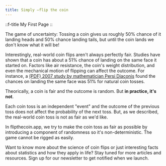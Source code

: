 ```yaml
---
title: Simply –flip the coin
---
```


::f-title
My First Page
::

The game of uncertainty: Tossing a coin gives us roughly 50% chance of it
landing heads and 50% chance landing tails, but until the coin lands we
don't know what it will be!

Interestingly, real-world coin flips aren't always perfectly fair. Studies have
shown that a coin has about a 51% chance of landing on the same face it started
on. Factors like air resistance, the coin's weight distribution, and
even the mechanical motion of flipping can affect the outcome. For instance, a
<a href="https://drive.google.com/file/d/13EB5xfJV1wpdELI1i7jFOY-qNndB9uFz/view" target="_blank">
(PDF) 2007 study by mathematician Persi Diaconis</a> found the
chances on landing the same face was 51% for natural coin tosses.

Theorically, a coin is fair and the outcome is random. But **in practice, it's not**.

Each coin toss is an independent "event" and the outcome of the previous
toss does not affect the probability of the next toss. But, as we described,
the real-world coin toss is not as fair as we'd like.

In flipthecoin.app, we try to make the coin toss as fair as possible
by introducing a component of randomness so it's non-deterministic. The game
cannot be rigged as easily.

Want to know more about the science of coin flips or just interesting facts
about statistics and how they apply in life? Stay tuned for more
articles and resources. Sign up for our newsletter to get notified when we
launch.
